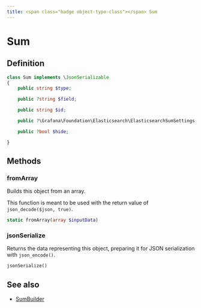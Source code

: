 ```yaml
---
title: <span class="badge object-type-class"></span> Sum
---
```

# <span class="badge object-type-class"></span> Sum

## Definition

```php
class Sum implements \JsonSerializable
{
    public string $type;

    public ?string $field;

    public string $id;

    public ?\Grafana\Foundation\Elasticsearch\ElasticsearchSumSettings $settings;

    public ?bool $hide;

}
```
## Methods

### <span class="badge object-method"></span> fromArray

Builds this object from an array.

This function is meant to be used with the return value of `json_decode($json, true)`.

```php
static fromArray(array $inputData)
```

### <span class="badge object-method"></span> jsonSerialize

Returns the data representing this object, preparing it for JSON serialization with `json_encode()`.

```php
jsonSerialize()
```

## See also

 * <span class="badge builder"></span> [SumBuilder](./builder-SumBuilder.md)
